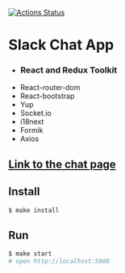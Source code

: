 [![Actions Status](https://github.com/Foppp/frontend-project-lvl4/workflows/hexlet-check/badge.svg)](https://github.com/Foppp/frontend-project-lvl4/actions)

# Slack Chat App

* ### React and Redux Toolkit 
* React-router-dom
* React-bootstrap
* Yup
* Socket.io
* i18next
* Formik
* Axios
## [Link to the chat page](https://shielded-spire-13127.herokuapp.com/)

## Install

```sh
$ make install
```

## Run

```sh
$ make start
# open http://localhost:5000
```